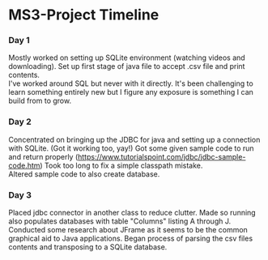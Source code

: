 # MS3-Project Timeline
### Day 1  
Mostly worked on setting up SQLite environment (watching videos and downloading). Set up first stage of java file to accept .csv file and print contents.  
I've worked around SQL but never with it directly. It's been challenging to learn something entirely new but I figure any exposure is something I can build from to grow.  
### Day 2  
Concentrated on bringing up the JDBC for java and setting up a connection with SQLite. (Got it working too, yay!) Got some given sample code to run and return properly (https://www.tutorialspoint.com/jdbc/jdbc-sample-code.htm) Took too long to fix a simple classpath mistake.  
Altered sample code to also create database.
### Day 3  
Placed jdbc connector in another class to reduce clutter. Made so running also populates databases with table "Columns" listing A through J. Conducted some research about JFrame as it seems to be the common graphical aid to Java applications. Began process of parsing the csv files contents and transposing to a SQLite database.
